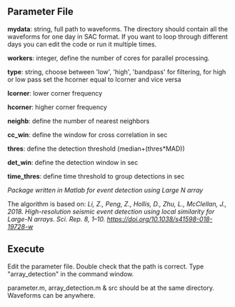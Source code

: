 ## Parameter File
**mydata**: string, full path to waveforms. The directory should contain all the waveforms for one day in SAC format. If you want to loop through different days you can edit the code or run it multiple times. 

**workers**: integer, define the number of cores for parallel processing.                 

**type**: string, choose between 'low', 'high', 'bandpass' for filtering, for high or low pass set the hcorner equal to lcorner and vice versa

**lcorner**: lower corner frequency

**hcorner**: higher corner frequency

**neighb**: define the number of nearest neighbors

**cc_win**: define the window for cross correlation in sec 

**thres**:   define the detection threshold (median+(thres*MAD))

**det_win**: define the detection window in sec
  
**time_thres**: define time threshold to group detections in sec


*Package written in Matlab for event detection using Large N array*

The algorithm is based on: 
*Li, Z., Peng, Z., Hollis, D., Zhu, L., McClellan, J., 2018. High-resolution seismic event detection using local similarity for Large-N arrays. Sci. Rep. 8, 1–10. https://doi.org/10.1038/s41598-018-19728-w*

## Execute
Edit the parameter file. Double check that the path is correct. Type "array_detection" in the command window. 

parameter.m, array_detection.m & src should be at the same directory. Waveforms can be anywhere.



